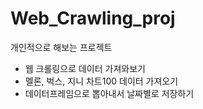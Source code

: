 # Web_Crawling_proj

개인적으로 해보는 프로젝트
   - 웹 크롤링으로 데이터 가져와보기
   - 멜론, 벅스, 지니 차트100 데이터 가져오기
   - 데이터프레임으로 뽑아내서 날짜별로 저장하기
